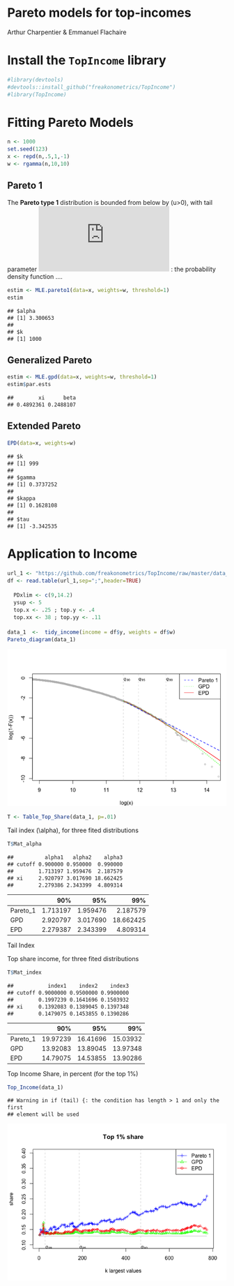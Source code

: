 Pareto models for top-incomes
================
Arthur Charpentier & Emmanuel Flachaire

# Install the `TopIncome` library

``` r
#library(devtools)
#devtools::install_github("freakonometrics/TopIncome")
#library(TopIncome)
```

# Fitting Pareto Models

``` r
n <- 1000
set.seed(123)
x <- repd(n,.5,1,-1)
w <- rgamma(n,10,10)
```

## Pareto 1

The **Pareto type 1** distribution is bounded from below by \(u>0\),
with tail parameter ![](http://latex.codecogs.com/gif.latex?%5Calpha) :
the probability density function ….

``` r
estim <- MLE.pareto1(data=x, weights=w, threshold=1)
estim
```

    ## $alpha
    ## [1] 3.300653
    ## 
    ## $k
    ## [1] 1000

## Generalized Pareto

``` r
estim <- MLE.gpd(data=x, weights=w, threshold=1)
estim$par.ests
```

    ##        xi      beta 
    ## 0.4892361 0.2488107

## Extended Pareto

``` r
EPD(data=x, weights=w)
```

    ## $k
    ## [1] 999
    ## 
    ## $gamma
    ## [1] 0.3737252
    ## 
    ## $kappa
    ## [1] 0.1628108
    ## 
    ## $tau
    ## [1] -3.342535

# Application to Income

``` r
url_1 <- "https://github.com/freakonometrics/TopIncome/raw/master/data_csv/dataframe_yw_1.csv"
df <- read.table(url_1,sep=";",header=TRUE)

  PDxlim <- c(9,14.2)
  ysup <- 5
  top.x <- .25 ; top.y <- .4
  top.xx <- 38 ; top.yy <- .11

data_1  <-  tidy_income(income = df$y, weights = df$w)
Pareto_diagram(data_1)
```

![](Top-Income_Package_files/figure-gfm/unnamed-chunk-6-1.png)<!-- -->

``` r
T <- Table_Top_Share(data_1, p=.01)
```

Tail index \(\alpha\), for three fited distributions

``` r
T$Mat_alpha
```

    ##          alpha1   alpha2    alpha3
    ## cutoff 0.900000 0.950000  0.990000
    ##        1.713197 1.959476  2.187579
    ## xi     2.920797 3.017690 18.662425
    ##        2.279386 2.343399  4.809314

|           |      90% |      95% |       99% |
| --------- | -------: | -------: | --------: |
| Pareto\_1 | 1.713197 | 1.959476 |  2.187579 |
| GPD       | 2.920797 | 3.017690 | 18.662425 |
| EPD       | 2.279387 | 2.343399 |  4.809314 |

Tail Index

Top share income, for three fited distributions

``` r
T$Mat_index
```

    ##           index1    index2    index3
    ## cutoff 0.9000000 0.9500000 0.9900000
    ##        0.1997239 0.1641696 0.1503932
    ## xi     0.1392083 0.1389045 0.1397348
    ##        0.1479075 0.1453855 0.1390286

|           |      90% |      95% |      99% |
| --------- | -------: | -------: | -------: |
| Pareto\_1 | 19.97239 | 16.41696 | 15.03932 |
| GPD       | 13.92083 | 13.89045 | 13.97348 |
| EPD       | 14.79075 | 14.53855 | 13.90286 |

Top Income Share, in percent (for the top 1%)

``` r
Top_Income(data_1)
```

    ## Warning in if (tail) {: the condition has length > 1 and only the first
    ## element will be used

![](Top-Income_Package_files/figure-gfm/unnamed-chunk-12-1.png)<!-- -->
